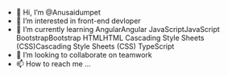- 👋 Hi, I’m @Anusaidumpet
- 👀 I’m interested in front-end devloper
- 🌱 I’m currently learning 
AngularAngular
JavaScriptJavaScript
BootstrapBootstrap
HTMLHTML
Cascading Style Sheets (CSS)Cascading Style Sheets (CSS)
TypeScript
- 💞️ I’m looking to collaborate on teamwork
- 📫 How to reach me ...

<!---
Anusaidumpet/Anusaidumpet is a ✨ special ✨ repository because its `README.md` (this file) appears on your GitHub profile.
You can click the Preview link to take a look at your changes.
--->
